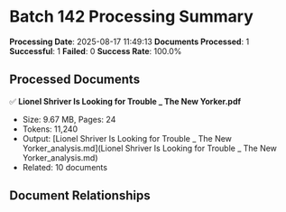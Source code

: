# Batch 142 Processing Summary

**Processing Date**: 2025-08-17 11:49:13
**Documents Processed**: 1
**Successful**: 1
**Failed**: 0
**Success Rate**: 100.0%

## Processed Documents

✅ **Lionel Shriver Is Looking for Trouble _ The New Yorker.pdf**
   - Size: 9.67 MB, Pages: 24
   - Tokens: 11,240
   - Output: [Lionel Shriver Is Looking for Trouble _ The New Yorker_analysis.md](Lionel Shriver Is Looking for Trouble _ The New Yorker_analysis.md)
   - Related: 10 documents

## Document Relationships
